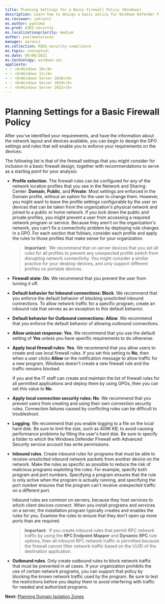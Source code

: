 ```yaml
---
title: Planning Settings for a Basic Firewall Policy (Windows)
description: Learn how to design a basic policy for Windows Defender Firewall with Advanced Security, the settings and rules that enforce your requirements on devices.
ms.reviewer: jekrynit
ms.author: paoloma
ms.prod: m365-security
ms.localizationpriority: medium
author: paolomatarazzo
manager: aaroncz
ms.collection: M365-security-compliance
ms.topic: conceptual
ms.date: 09/08/2021
ms.technology: windows-sec
appliesto:
- ✅ <b>Windows 10</b>
- ✅ <b>Windows 11</b>
- ✅ <b>Windows Server 2016</b>
- ✅ <b>Windows Server 2019</b>
- ✅ <b>Windows Server 2022</b>
---
```


# Planning Settings for a Basic Firewall Policy


After you've identified your requirements, and have the information about the network layout and devices available, you can begin to design the GPO settings and rules that will enable you to enforce your requirements on the devices.

The following list is that of the firewall settings that you might consider for inclusion in a basic firewall design, together with recommendations to serve as a starting point for your analysis:

-   **Profile selection**. The firewall rules can be configured for any of the network location profiles that you see in the Network and Sharing Center: **Domain**, **Public**, and **Private**. Most settings are enforced in the Domain profile, without an option for the user to change them. However, you might want to leave the profile settings configurable by the user on devices that can be taken from the organization's physical network and joined to a public or home network. If you lock down the public and private profiles, you might prevent a user from accessing a required network program or service. Because they aren't on the organization's network, you can't fix a connectivity problem by deploying rule changes in a GPO. For each section that follows, consider each profile and apply the rules to those profiles that make sense for your organization.

    >**Important:**  We recommend that on server devices that you set all rules for all profiles to prevent any unexpected profile switch from disrupting network connectivity. You might consider a similar practice for your desktop devices, and only support different profiles on portable devices.

-   **Firewall state: On**. We recommend that you prevent the user from turning it off.

-   **Default behavior for Inbound connections: Block**. We recommend that you enforce the default behavior of blocking unsolicited inbound connections. To allow network traffic for a specific program, create an inbound rule that serves as an exception to this default behavior.

-   **Default behavior for Outbound connections: Allow**. We recommend that you enforce the default behavior of allowing outbound connections.

-   **Allow unicast response: Yes**. We recommend that you use the default setting of **Yes** unless you have specific requirements to do otherwise.

-   **Apply local firewall rules: Yes**. We recommend that you allow users to create and use local firewall rules. If you set this setting to **No**, then when a user clicks **Allow** on the notification message to allow traffic for a new program, Windows doesn't create a new firewall rule and the traffic remains blocked.

    If you and the IT staff can create and maintain the list of firewall rules for all permitted applications and deploy them by using GPOs, then you can set this value to **No**.

-   **Apply local connection security rules: No**. We recommend that you prevent users from creating and using their own connection security rules. Connection failures caused by conflicting rules can be difficult to troubleshoot.

-   **Logging**. We recommend that you enable logging to a file on the local hard disk. Be sure to limit the size, such as 4096 KB, to avoid causing performance problems by filling the user's hard disk. Be sure to specify a folder to which the Windows Defender Firewall with Advanced Security service account has write permissions.

-   **Inbound rules**. Create inbound rules for programs that must be able to receive unsolicited inbound network packets from another device on the network. Make the rules as specific as possible to reduce the risk of malicious programs exploiting the rules. For example, specify both program and port numbers. Specifying a program ensures that the rule is only active when the program is actually running, and specifying the port number ensures that the program can't receive unexpected traffic on a different port.

    Inbound rules are common on servers, because they host services to which client devices connect. When you install programs and services on a server, the installation program typically creates and enables the rules for you. Examine the rules to ensure that they don't open up more ports than are required.

    >**Important:**  If you create inbound rules that permit RPC network traffic by using the **RPC Endpoint Mapper** and **Dynamic RPC** rule options, then all inbound RPC network traffic is permitted because the firewall cannot filter network traffic based on the UUID of the destination application.

-   **Outbound rules**. Only create outbound rules to block network traffic that must be prevented in all cases. If your organization prohibits the use of certain network programs, you can support that policy by blocking the known network traffic used by the program. Be sure to test the restrictions before you deploy them to avoid interfering with traffic for needed and authorized programs.

**Next:** [Planning Domain Isolation Zones](planning-domain-isolation-zones.md)
